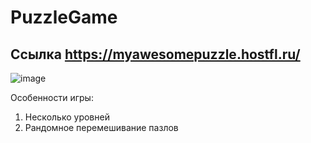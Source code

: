# PuzzleGame
## Ссылка https://myawesomepuzzle.hostfl.ru/

![image](https://user-images.githubusercontent.com/56964428/235967612-8e2cf901-2bc5-4be0-a132-070bda059c31.png)

Особенности игры:  
1. Несколько уровней
2. Рандомное перемешивание пазлов
